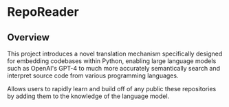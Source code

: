# RepoReader

## Overview

This project introduces a novel translation mechanism specifically designed for embedding codebases within Python, enabling large language models such as OpenAI's GPT-4 to much more accurately semantically search and interpret source code from various programming languages.

Allows users to rapidly learn and build off of any public these repositories by adding them to the knowledge of the language model.